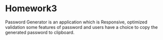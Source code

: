 # Homework3
Password Generator is an application which is Responsive, optimized validation some features of password and users have a choice to copy the generated password to clipboard.

